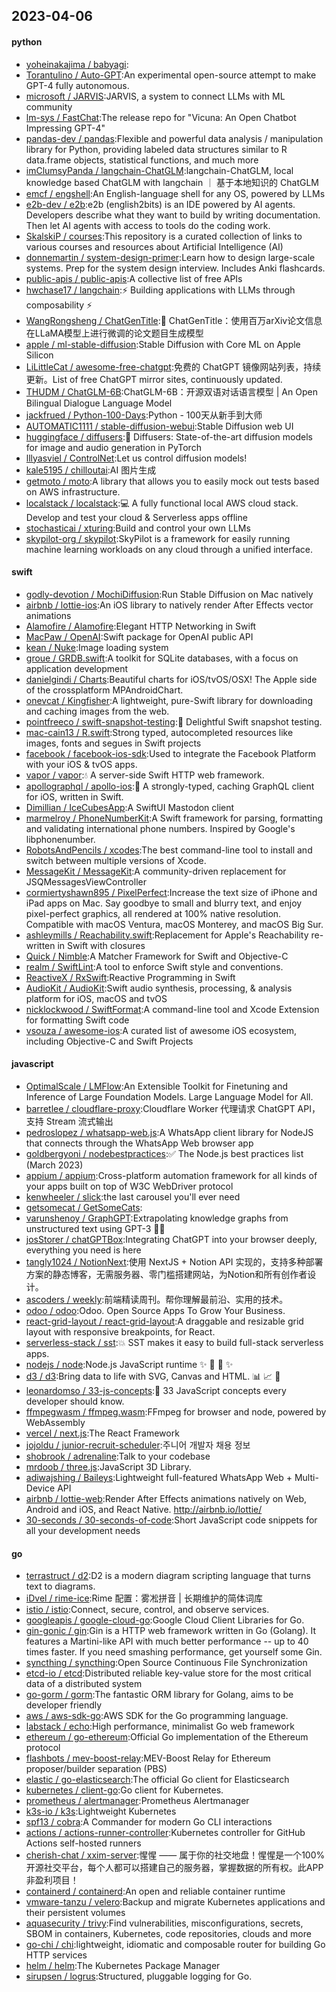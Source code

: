 ## 2023-04-06

#### python
* [yoheinakajima / babyagi](https://github.com/yoheinakajima/babyagi):
* [Torantulino / Auto-GPT](https://github.com/Torantulino/Auto-GPT):An experimental open-source attempt to make GPT-4 fully autonomous.
* [microsoft / JARVIS](https://github.com/microsoft/JARVIS):JARVIS, a system to connect LLMs with ML community
* [lm-sys / FastChat](https://github.com/lm-sys/FastChat):The release repo for "Vicuna: An Open Chatbot Impressing GPT-4"
* [pandas-dev / pandas](https://github.com/pandas-dev/pandas):Flexible and powerful data analysis / manipulation library for Python, providing labeled data structures similar to R data.frame objects, statistical functions, and much more
* [imClumsyPanda / langchain-ChatGLM](https://github.com/imClumsyPanda/langchain-ChatGLM):langchain-ChatGLM, local knowledge based ChatGLM with langchain ｜ 基于本地知识的 ChatGLM
* [emcf / engshell](https://github.com/emcf/engshell):An English-language shell for any OS, powered by LLMs
* [e2b-dev / e2b](https://github.com/e2b-dev/e2b):e2b (english2bits) is an IDE powered by AI agents. Developers describe what they want to build by writing documentation. Then let AI agents with access to tools do the coding work.
* [SkalskiP / courses](https://github.com/SkalskiP/courses):This repository is a curated collection of links to various courses and resources about Artificial Intelligence (AI)
* [donnemartin / system-design-primer](https://github.com/donnemartin/system-design-primer):Learn how to design large-scale systems. Prep for the system design interview. Includes Anki flashcards.
* [public-apis / public-apis](https://github.com/public-apis/public-apis):A collective list of free APIs
* [hwchase17 / langchain](https://github.com/hwchase17/langchain):⚡
Building applications with LLMs through composability
⚡
* [WangRongsheng / ChatGenTitle](https://github.com/WangRongsheng/ChatGenTitle):🌟
ChatGenTitle：使用百万arXiv论文信息在LLaMA模型上进行微调的论文题目生成模型
* [apple / ml-stable-diffusion](https://github.com/apple/ml-stable-diffusion):Stable Diffusion with Core ML on Apple Silicon
* [LiLittleCat / awesome-free-chatgpt](https://github.com/LiLittleCat/awesome-free-chatgpt):免费的 ChatGPT 镜像网站列表，持续更新。List of free ChatGPT mirror sites, continuously updated.
* [THUDM / ChatGLM-6B](https://github.com/THUDM/ChatGLM-6B):ChatGLM-6B：开源双语对话语言模型 | An Open Bilingual Dialogue Language Model
* [jackfrued / Python-100-Days](https://github.com/jackfrued/Python-100-Days):Python - 100天从新手到大师
* [AUTOMATIC1111 / stable-diffusion-webui](https://github.com/AUTOMATIC1111/stable-diffusion-webui):Stable Diffusion web UI
* [huggingface / diffusers](https://github.com/huggingface/diffusers):🤗
Diffusers: State-of-the-art diffusion models for image and audio generation in PyTorch
* [lllyasviel / ControlNet](https://github.com/lllyasviel/ControlNet):Let us control diffusion models!
* [kale5195 / chilloutai](https://github.com/kale5195/chilloutai):AI 图片生成
* [getmoto / moto](https://github.com/getmoto/moto):A library that allows you to easily mock out tests based on AWS infrastructure.
* [localstack / localstack](https://github.com/localstack/localstack):💻
A fully functional local AWS cloud stack. Develop and test your cloud & Serverless apps offline
* [stochasticai / xturing](https://github.com/stochasticai/xturing):Build and control your own LLMs
* [skypilot-org / skypilot](https://github.com/skypilot-org/skypilot):SkyPilot is a framework for easily running machine learning workloads on any cloud through a unified interface.

#### swift
* [godly-devotion / MochiDiffusion](https://github.com/godly-devotion/MochiDiffusion):Run Stable Diffusion on Mac natively
* [airbnb / lottie-ios](https://github.com/airbnb/lottie-ios):An iOS library to natively render After Effects vector animations
* [Alamofire / Alamofire](https://github.com/Alamofire/Alamofire):Elegant HTTP Networking in Swift
* [MacPaw / OpenAI](https://github.com/MacPaw/OpenAI):Swift package for OpenAI public API
* [kean / Nuke](https://github.com/kean/Nuke):Image loading system
* [groue / GRDB.swift](https://github.com/groue/GRDB.swift):A toolkit for SQLite databases, with a focus on application development
* [danielgindi / Charts](https://github.com/danielgindi/Charts):Beautiful charts for iOS/tvOS/OSX! The Apple side of the crossplatform MPAndroidChart.
* [onevcat / Kingfisher](https://github.com/onevcat/Kingfisher):A lightweight, pure-Swift library for downloading and caching images from the web.
* [pointfreeco / swift-snapshot-testing](https://github.com/pointfreeco/swift-snapshot-testing):📸
Delightful Swift snapshot testing.
* [mac-cain13 / R.swift](https://github.com/mac-cain13/R.swift):Strong typed, autocompleted resources like images, fonts and segues in Swift projects
* [facebook / facebook-ios-sdk](https://github.com/facebook/facebook-ios-sdk):Used to integrate the Facebook Platform with your iOS & tvOS apps.
* [vapor / vapor](https://github.com/vapor/vapor):💧
A server-side Swift HTTP web framework.
* [apollographql / apollo-ios](https://github.com/apollographql/apollo-ios):📱
A strongly-typed, caching GraphQL client for iOS, written in Swift.
* [Dimillian / IceCubesApp](https://github.com/Dimillian/IceCubesApp):A SwiftUI Mastodon client
* [marmelroy / PhoneNumberKit](https://github.com/marmelroy/PhoneNumberKit):A Swift framework for parsing, formatting and validating international phone numbers. Inspired by Google's libphonenumber.
* [RobotsAndPencils / xcodes](https://github.com/RobotsAndPencils/xcodes):The best command-line tool to install and switch between multiple versions of Xcode.
* [MessageKit / MessageKit](https://github.com/MessageKit/MessageKit):A community-driven replacement for JSQMessagesViewController
* [cormiertyshawn895 / PixelPerfect](https://github.com/cormiertyshawn895/PixelPerfect):Increase the text size of iPhone and iPad apps on Mac. Say goodbye to small and blurry text, and enjoy pixel-perfect graphics, all rendered at 100% native resolution. Compatible with macOS Ventura, macOS Monterey, and macOS Big Sur.
* [ashleymills / Reachability.swift](https://github.com/ashleymills/Reachability.swift):Replacement for Apple's Reachability re-written in Swift with closures
* [Quick / Nimble](https://github.com/Quick/Nimble):A Matcher Framework for Swift and Objective-C
* [realm / SwiftLint](https://github.com/realm/SwiftLint):A tool to enforce Swift style and conventions.
* [ReactiveX / RxSwift](https://github.com/ReactiveX/RxSwift):Reactive Programming in Swift
* [AudioKit / AudioKit](https://github.com/AudioKit/AudioKit):Swift audio synthesis, processing, & analysis platform for iOS, macOS and tvOS
* [nicklockwood / SwiftFormat](https://github.com/nicklockwood/SwiftFormat):A command-line tool and Xcode Extension for formatting Swift code
* [vsouza / awesome-ios](https://github.com/vsouza/awesome-ios):A curated list of awesome iOS ecosystem, including Objective-C and Swift Projects

#### javascript
* [OptimalScale / LMFlow](https://github.com/OptimalScale/LMFlow):An Extensible Toolkit for Finetuning and Inference of Large Foundation Models. Large Language Model for All.
* [barretlee / cloudflare-proxy](https://github.com/barretlee/cloudflare-proxy):Cloudflare Worker 代理请求 ChatGPT API，支持 Stream 流式输出
* [pedroslopez / whatsapp-web.js](https://github.com/pedroslopez/whatsapp-web.js):A WhatsApp client library for NodeJS that connects through the WhatsApp Web browser app
* [goldbergyoni / nodebestpractices](https://github.com/goldbergyoni/nodebestpractices):✅
The Node.js best practices list (March 2023)
* [appium / appium](https://github.com/appium/appium):Cross-platform automation framework for all kinds of your apps built on top of W3C WebDriver protocol
* [kenwheeler / slick](https://github.com/kenwheeler/slick):the last carousel you'll ever need
* [getsomecat / GetSomeCats](https://github.com/getsomecat/GetSomeCats):
* [varunshenoy / GraphGPT](https://github.com/varunshenoy/GraphGPT):Extrapolating knowledge graphs from unstructured text using GPT-3
🕵️‍♂️
* [josStorer / chatGPTBox](https://github.com/josStorer/chatGPTBox):Integrating ChatGPT into your browser deeply, everything you need is here
* [tangly1024 / NotionNext](https://github.com/tangly1024/NotionNext):使用 NextJS + Notion API 实现的，支持多种部署方案的静态博客，无需服务器、零门槛搭建网站，为Notion和所有创作者设计。
* [ascoders / weekly](https://github.com/ascoders/weekly):前端精读周刊。帮你理解最前沿、实用的技术。
* [odoo / odoo](https://github.com/odoo/odoo):Odoo. Open Source Apps To Grow Your Business.
* [react-grid-layout / react-grid-layout](https://github.com/react-grid-layout/react-grid-layout):A draggable and resizable grid layout with responsive breakpoints, for React.
* [serverless-stack / sst](https://github.com/serverless-stack/sst):💥
SST makes it easy to build full-stack serverless apps.
* [nodejs / node](https://github.com/nodejs/node):Node.js JavaScript runtime
✨
🐢
🚀
✨
* [d3 / d3](https://github.com/d3/d3):Bring data to life with SVG, Canvas and HTML.
📊
📈
🎉
* [leonardomso / 33-js-concepts](https://github.com/leonardomso/33-js-concepts):📜
33 JavaScript concepts every developer should know.
* [ffmpegwasm / ffmpeg.wasm](https://github.com/ffmpegwasm/ffmpeg.wasm):FFmpeg for browser and node, powered by WebAssembly
* [vercel / next.js](https://github.com/vercel/next.js):The React Framework
* [jojoldu / junior-recruit-scheduler](https://github.com/jojoldu/junior-recruit-scheduler):주니어 개발자 채용 정보
* [shobrook / adrenaline](https://github.com/shobrook/adrenaline):Talk to your codebase
* [mrdoob / three.js](https://github.com/mrdoob/three.js):JavaScript 3D Library.
* [adiwajshing / Baileys](https://github.com/adiwajshing/Baileys):Lightweight full-featured WhatsApp Web + Multi-Device API
* [airbnb / lottie-web](https://github.com/airbnb/lottie-web):Render After Effects animations natively on Web, Android and iOS, and React Native. http://airbnb.io/lottie/
* [30-seconds / 30-seconds-of-code](https://github.com/30-seconds/30-seconds-of-code):Short JavaScript code snippets for all your development needs

#### go
* [terrastruct / d2](https://github.com/terrastruct/d2):D2 is a modern diagram scripting language that turns text to diagrams.
* [iDvel / rime-ice](https://github.com/iDvel/rime-ice):Rime 配置：雾凇拼音 | 长期维护的简体词库
* [istio / istio](https://github.com/istio/istio):Connect, secure, control, and observe services.
* [googleapis / google-cloud-go](https://github.com/googleapis/google-cloud-go):Google Cloud Client Libraries for Go.
* [gin-gonic / gin](https://github.com/gin-gonic/gin):Gin is a HTTP web framework written in Go (Golang). It features a Martini-like API with much better performance -- up to 40 times faster. If you need smashing performance, get yourself some Gin.
* [syncthing / syncthing](https://github.com/syncthing/syncthing):Open Source Continuous File Synchronization
* [etcd-io / etcd](https://github.com/etcd-io/etcd):Distributed reliable key-value store for the most critical data of a distributed system
* [go-gorm / gorm](https://github.com/go-gorm/gorm):The fantastic ORM library for Golang, aims to be developer friendly
* [aws / aws-sdk-go](https://github.com/aws/aws-sdk-go):AWS SDK for the Go programming language.
* [labstack / echo](https://github.com/labstack/echo):High performance, minimalist Go web framework
* [ethereum / go-ethereum](https://github.com/ethereum/go-ethereum):Official Go implementation of the Ethereum protocol
* [flashbots / mev-boost-relay](https://github.com/flashbots/mev-boost-relay):MEV-Boost Relay for Ethereum proposer/builder separation (PBS)
* [elastic / go-elasticsearch](https://github.com/elastic/go-elasticsearch):The official Go client for Elasticsearch
* [kubernetes / client-go](https://github.com/kubernetes/client-go):Go client for Kubernetes.
* [prometheus / alertmanager](https://github.com/prometheus/alertmanager):Prometheus Alertmanager
* [k3s-io / k3s](https://github.com/k3s-io/k3s):Lightweight Kubernetes
* [spf13 / cobra](https://github.com/spf13/cobra):A Commander for modern Go CLI interactions
* [actions / actions-runner-controller](https://github.com/actions/actions-runner-controller):Kubernetes controller for GitHub Actions self-hosted runners
* [cherish-chat / xxim-server](https://github.com/cherish-chat/xxim-server):惺惺 —— 属于你的社交地盘！惺惺是一个100%开源社交平台，每个人都可以搭建自己的服务器，掌握数据的所有权。此APP非盈利项目！
* [containerd / containerd](https://github.com/containerd/containerd):An open and reliable container runtime
* [vmware-tanzu / velero](https://github.com/vmware-tanzu/velero):Backup and migrate Kubernetes applications and their persistent volumes
* [aquasecurity / trivy](https://github.com/aquasecurity/trivy):Find vulnerabilities, misconfigurations, secrets, SBOM in containers, Kubernetes, code repositories, clouds and more
* [go-chi / chi](https://github.com/go-chi/chi):lightweight, idiomatic and composable router for building Go HTTP services
* [helm / helm](https://github.com/helm/helm):The Kubernetes Package Manager
* [sirupsen / logrus](https://github.com/sirupsen/logrus):Structured, pluggable logging for Go.
